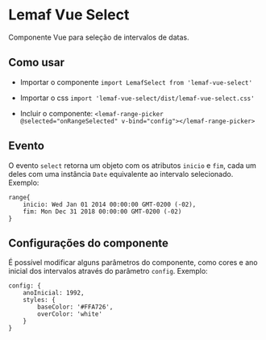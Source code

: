 # Lemaf Vue Select

Componente Vue para seleção de intervalos de datas.

## Como usar

- Importar o componente `import LemafSelect from 'lemaf-vue-select'`
- Importar o css `import 'lemaf-vue-select/dist/lemaf-vue-select.css'`

- Incluir o componente: `<lemaf-range-picker @selected="onRangeSelected" v-bind="config"></lemaf-range-picker>`

## Evento

O evento `select` retorna um objeto com os atributos `inicio` e `fim`, cada um deles com uma instância `Date` equivalente ao intervalo selecionado. Exemplo:

```
range{
	inicio: Wed Jan 01 2014 00:00:00 GMT-0200 (-02),
	fim: Mon Dec 31 2018 00:00:00 GMT-0200 (-02)
}
```
## Configurações do componente

É possível modificar alguns parâmetros do componente, como cores e ano inicial dos intervalos através do parâmetro `config`. Exemplo:

```
config: {
	anoInicial: 1992,
	styles: {
		baseColor: '#FFA726',
		overColor: 'white'
	}
}
```
